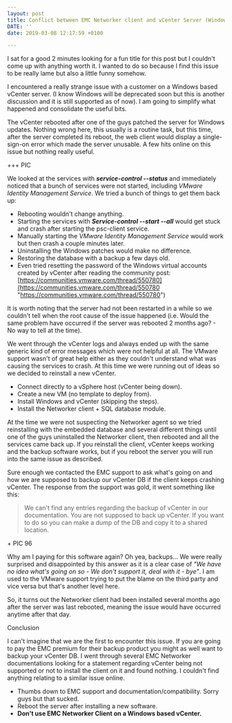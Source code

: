 ```yaml
---
layout: post
title: Conflict between EMC Networker client and vCenter Server (Windows)
DATE: ''
date: 2019-03-08 12:17:59 +0100

---
```

I sat for a good 2 minutes looking for a fun title for this post but I couldn't come up with anything worth it. I wanted to do so because I find this issue to be really lame but also a little funny somehow.

I encountered a really strange issue with a customer on a Windows based vCenter server. (I know Windows will be deprecated soon but this is another discussion and it is still supported as of now). I am going to simplify what happened and consolidate the useful bits.

The vCenter rebooted after one of the guys patched the server for Windows updates. Nothing wrong here, this usually is a routine task, but this time, after the server completed its reboot, the web client would display a single-sign-on error which made the server unusable. A few hits online on this issue but nothing really useful.

\+++ PIC

We looked at the services with **_service-control --status_** and immediately noticed that a bunch of services were not started, including _VMware Identity Management Service_. We tried a bunch of things to get them back up:

* Rebooting wouldn't change anything.
* Starting the services with **_Service-control --start --all_** would get stuck and crash after starting the psc-client service.
* Manually starting the _VMware Identity Management Service_ would work but then crash a couple minutes later.
* Uninstalling the Windows patches would make no difference.
* Restoring the database with a backup a few days old.
* Even tried resetting the password of the Windows virtual accounts created by vCenter after reading the community post: [https://communities.vmware.com/thread/550780](https://communities.vmware.com/thread/550780 "https://communities.vmware.com/thread/550780")

It is worth noting that the server had not been restarted in a while so we couldn't tell when the root cause of the issue happened (i.e. Would the same problem have occurred if the server was rebooted 2 months ago? - No way to tell at the time).

We went through the vCenter logs and always ended up with the same generic kind of error messages which were not helpful at all. The VMware support wasn't of great help either as they couldn't understand what was causing the services to crash. At this time we were running out of ideas so we decided to reinstall a new vCenter.

* Connect directly to a vSphere host (vCenter being down).
* Create a new VM (no template to deploy from).
* Install Windows and vCenter (skipping the steps).
* Install the Networker client + SQL database module.

At the time we were not suspecting the Networker agent so we tried reinstalling with the embedded database and several different things until one of the guys uninstalled the Networker client, then rebooted and all the services came back up. If you reinstall the client, vCenter keeps working and the backup software works, but if you reboot the server you will run into the same issue as described.

Sure enough we contacted the EMC support to ask what's going on and how we are supposed to backup our vCenter DB if the client keeps crashing vCenter. The response from the support was gold, it went something like this:

> We can't find any entries regarding the backup of vCenter in our documentation. You are not supposed to back up vCenter. If you want to do so you can make a dump of the DB and copy it to a shared location.

\+ PIC 96

Why am I paying for this software again? Oh yea, backups... We were really surprised and disappointed by this answer as it is a clear case of _"We have no idea what's going on so - We don't support it, deal with it - bye"_. I am used to the VMware support trying to put the blame on the third party and vice versa but that's another level here. 

So, it turns out the Networker client had been installed several months ago after the server was last rebooted, meaning the issue would have occurred anytime after that day.

Conclusion

I can't imagine that we are the first to encounter this issue. If you are going to pay the EMC premium for their backup product you might as well want to backup your vCenter DB. I went through several EMC Networker documentations looking for a statement regarding vCenter being not supported or not to install the client on it and found nothing. I couldn't find anything relating to a similar issue online.

* Thumbs down to EMC support and documentation/compatibility. Sorry guys but that sucked.
* Reboot the server after installing a new software.
* **Don't use EMC Networker Client on a Windows based vCenter.**